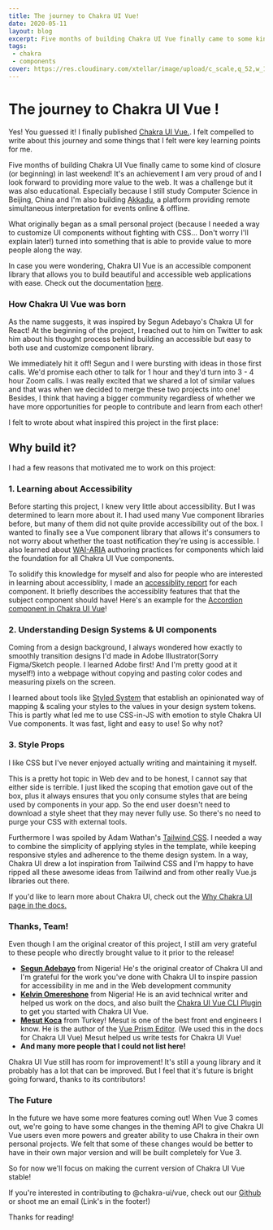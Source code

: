 ```yaml
---
title: The journey to Chakra UI Vue!
date: 2020-05-11
layout: blog
excerpt: Five months of building Chakra UI Vue finally came to some kind of closure (or beginning) in last weekend! It's an achievement I am very proud!
tags: 
 - chakra
 - components
cover: https://res.cloudinary.com/xtellar/image/upload/c_scale,q_52,w_1920/v1580271492/chakra-ui/chakra-ui-vue-banner.jpg
---
```


# The journey to Chakra UI Vue !

Yes! You guessed it! I finally published [Chakra UI Vue.](https://vue.chakra-ui.com). I felt compelled to write about this journey and some things that I felt were key learning points for me.

Five months of building Chakra UI Vue finally came to some kind of closure (or beginning) in last weekend! It's an achievement I am very proud of and I look forward to providing more value to the web. It was a challenge but it was also educational. Especially because I still study Computer Science in Beijing, China and I'm also building [Akkadu](https://akkadu.com), a platform providing remote simultaneous interpretation for events online & offline.

What originally began as a small personal project (because I needed a way to customize UI components without fighting with CSS... Don't worry I'll explain later!) turned into something that is able to provide value to more people along the way.

In case you were wondering, Chakra UI Vue is an accessible component library that allows you to build beautiful and accessible web applications with ease. Check out the documentation [here](https://vue.chakra-ui.com).

### How Chakra UI Vue was born

As the name suggests, it was inspired by Segun Adebayo's Chakra UI for React! At the beginning of the project, I reached out to him on Twitter to ask him about his thought process behind building an accessible but easy to both use and customize component library.

We immediately hit it off! Segun and I were bursting with ideas in those first calls. We'd promise each other to talk for 1 hour and they'd turn into 3 - 4 hour Zoom calls. I was really excited that we shared a lot of similar values and that was when we decided to merge these two projects into one! Besides, I think that having a bigger community regardless of whether we have more opportunities for people to contribute and learn from each other!

I felt to wrote about what inspired this project in the first place:

## Why build it?

I had a few reasons that motivated me to work on this project:

### 1. Learning about Accessibility

  Before starting this project, I knew very little about accessibility. But I was determined to learn more about it. I had used many Vue component libraries before, but many of them did not quite provide accessibility out of the box. I wanted to finally see a Vue component library that allows it's consumers to not worry about whether the toast notification they're using is accessible. I also learned about [WAI-ARIA](https://www.w3.org/TR/wai-aria-practices-1.1/) authoring practices for components which laid the foundation for all Chakra UI Vue components.

  To solidify this knowledge for myself and also for people who are interested in learning about accessiblity, I made an [accessiblity report](https://github.com/chakra-ui/chakra-ui-vue/issues/88) for each component. It briefly describes the accessiblity features that that the subject component should have! Here's an example for the [Accordion component in Chakra UI Vue](https://github.com/chakra-ui/chakra-ui-vue/blob/master/packages/chakra-ui-core/src/CAccordion/accessibility.md)!

### 2. Understanding Design Systems & UI components

  Coming from a design background, I always wondered how exactly to smoothly transition designs I'd made in Adobe Illustrator(Sorry Figma/Sketch people. I learned Adobe first! And I'm pretty good at it myself!) into a webpage without copying and pasting color codes and measuring pixels on the screen.

  I learned about tools like [Styled System](https://styled-system.com/) that establish an opinionated way of mapping & scaling your styles to the values in your design system tokens. This is partly what led me to use CSS-in-JS with emotion to style Chakra UI Vue components. It was fast, light and easy to use! So why not?

### 3. Style Props
  
  I like CSS but I've never enjoyed actually writing and maintaining it myself.

  This is a pretty hot topic in Web dev and to be honest, I cannot say that either side is terrible. I just liked the scoping that emotion gave out of the box, plus it always ensures that you only consume styles that are being used by components in your app. So the end user doesn't need to download a style sheet that they may never fully use. So there's no need to purge your CSS with external tools.

  Furthermore I was spoiled by Adam Wathan's [Tailwind CSS](http://tailwindcss.com). I needed a way to combine the simplicity of applying styles in the template, while keeping responsive styles and adherence to the theme design system. In a way, Chakra UI drew a lot inspiration from Tailwind CSS and I'm happy to have ripped all these awesome ideas from Tailwind and from other really Vue.js libraries out there.

If you'd like to learn more about Chakra UI, check out the [Why Chakra UI page in the docs.](https://vue.chakra-ui.com/why-chakra-ui)

### Thanks, Team!

Even though I am the original creator of this project, I still am very grateful to these people who directly brought value to it prior to the release!

- **[Segun Adebayo](https://twitter.com/thesegunadebayo)** from Nigeria! He's the original creator of Chakra UI and I'm grateful for the work you've done with Chakra UI to inspire passion for accessibility in me and in the Web development community
- **[Kelvin Omereshone](https://twitter.com/Dominus_Kelvin)** from Nigeria! He is an avid technical writer and helped us work on the docs, and also built the [Chakra UI Vue CLI Plugin](https://www.npmjs.com/package/vue-cli-plugin-chakra-ui) to get you started with Chakra UI Vue.
- **[Mesut Koca](https://twitter.com/imesutkoca)** from Turkey! Mesut is one of the best front end engineers I know. He is the author of the [Vue Prism Editor](https://www.npmjs.com/package/vue-prism-editor). (We used this in the docs for Chakra UI Vue) Mesut helped us write tests for Chakra UI Vue!
- **And many more people that I could not list here!**

Chakra UI Vue still has room for improvement! It's still a young library and it probably has a lot that can be improved. But I feel that it's future is bright going forward, thanks to its contributors!

### The Future

In the future we have some more features coming out! When Vue 3 comes out, we're going to have some changes in the theming API to give Chakra UI Vue users even more powers and greater ability to use Chakra in their own personal projects. We felt that some of these changes would be better to have in their own major version and will be built completely for Vue 3.

So for now we'll focus on making the current version of Chakra UI Vue stable!

If you're interested in contributing to @chakra-ui/vue, check out our [Github](https://github.com/chakra-ui/chakra-ui-vue/issues) or shoot me an email (Link's in the footer!)

Thanks for reading!

